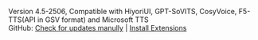 Version 4.5-2506, Compatible with HiyoriUI, GPT-SoVITS, CosyVoice, F5-TTS(API in GSV format) and Microsoft TTS<br>
GitHub: [Check for updates manully](https://github.com/YYuX-1145/Srt-AI-Voice-Assistant/releases) | [Install Extensions](https://github.com/YYuX-1145/Srt-AI-Voice-Assistant/tree/main/tools)  